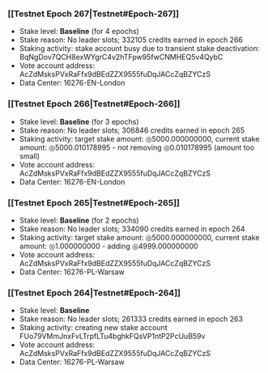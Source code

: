 ### [[Testnet Epoch 267|Testnet#Epoch-267]]
* Stake level: **Baseline** (for 4 epochs)
* Stake reason: No leader slots; 332105 credits earned in epoch 266
* Staking activity: stake account busy due to transient stake deactivation: BqNgDov7QCH8exWYgrC4v2hTFpw95fwCNMHEQ5v4QybC
* Vote account address: AcZdMsksPVxRaFfx9dBEdZZX9555fuDqJACcZqBZYCzS
* Data Center: 16276-EN-London
### [[Testnet Epoch 266|Testnet#Epoch-266]]
* Stake level: **Baseline** (for 3 epochs)
* Stake reason: No leader slots; 306846 credits earned in epoch 265
* Staking activity: target stake amount: ◎5000.000000000, current stake amount: ◎5000.010178995 - not removing ◎0.010178995 (amount too small)
* Vote account address: AcZdMsksPVxRaFfx9dBEdZZX9555fuDqJACcZqBZYCzS
* Data Center: 16276-EN-London
### [[Testnet Epoch 265|Testnet#Epoch-265]]
* Stake level: **Baseline** (for 2 epochs)
* Stake reason: No leader slots; 334090 credits earned in epoch 264
* Staking activity: target stake amount: ◎5000.000000000, current stake amount: ◎1.000000000 - adding ◎4999.000000000
* Vote account address: AcZdMsksPVxRaFfx9dBEdZZX9555fuDqJACcZqBZYCzS
* Data Center: 16276-PL-Warsaw
### [[Testnet Epoch 264|Testnet#Epoch-264]]
* Stake level: **Baseline**
* Stake reason: No leader slots; 261333 credits earned in epoch 263
* Staking activity: creating new stake account FUo79VMmJnxFvLTrpfLTu4bghkFQsVP1ntP2PcUuB59v
* Vote account address: AcZdMsksPVxRaFfx9dBEdZZX9555fuDqJACcZqBZYCzS
* Data Center: 16276-PL-Warsaw